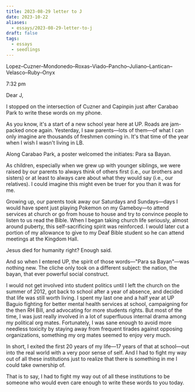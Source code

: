 ```yaml
---
title: 2023-08-29 letter to J
date: 2023-10-22
aliases:
  - essays/2023-08-29-letter-to-j
draft: false
tags:
  - essays
  - seedlings
---
```

Lopez–Cuzner–Mondonedo–Roxas–Viado–Pancho–Juliano–Lantican–Velasco–Ruby–Onyx

7:32 pm

Dear J,

I stopped on the intersection of Cuzner and Capinpin just after Carabao Park to write these words on my phone.

As you know, it's a start of a new school year here at UP. Roads are jam-packed once again. Yesterday, I saw parents—lots of them—of what I can only imagine are thousands of freshmen coming in. It's that time of the year when I wish I wasn't living in LB.

Along Carabao Park, a poster welcomed the initiates: Para sa Bayan.

As children, especially when we grew up with younger siblings, we were raised by our parents to always think of others first (i.e., our brothers and sisters) or at least to always care about what they would say (i.e., our relatives). I could imagine this might even be truer for you than it was for me.

Growing up, our parents took away our Saturdays and Sundays—days I would have spent just playing Pokemon on my Gameboy—to attend services at church or go from house to house and try to convince people to listen to us read the Bible. When I began taking church life seriously, almost around puberty, this self-sacrificing spirit was reinforced. I would later cut a portion of my allowance to give to my Deaf Bible student so he can attend meetings at the Kingdom Hall.

Jesus died for humanity right? Enough said.

And so when I entered UP, the spirit of those words—"Para sa Bayan"—was nothing new. The cliche only took on a different subject: the nation, the bayan, that ever powerful social construct.

I would not get involved into student politics until I left the church on the summer of 2012, got back to school after a year of absence, and decided that life was still worth living. I spent my last one and a half year at UP Baguio fighting for better mental health services at school, campaigning for the then RH Bill, and advocating for more students rights. But most of the time, I was just really involved in a lot of superfluous internal drama among my political org mates. Fortunately, I was sane enough to avoid more needless toxicity by staying away from frequent tirades against opposing organizations, something my org mates seemed to enjoy very much.

In short, I exited the first 20 years of my life—17 years of that at school—out into the real world with a very poor sense of self. And I had to fight my way out of all these institutions just to realize that there is something in me I could take ownership of.

That is to say, I had to fight my way out of all these institutions to be someone who would even care enough to write these words to you today.